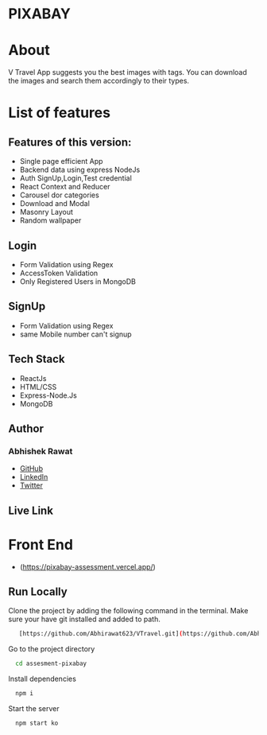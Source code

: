 # PIXABAY

# About

V Travel App suggests you the best images with tags. You can download the images and search them accordingly to their types.


# List of features

## Features of this version:
- Single page efficient App
- Backend data using express NodeJs
- Auth SignUp,Login,Test credential
- React Context and Reducer
- Carousel dor categories
- Download and Modal
- Masonry Layout
- Random wallpaper

## Login
- Form Validation using Regex
- AccessToken Validation
- Only Registered Users in MongoDB

## SignUp
- Form Validation using Regex
- same Mobile number can't signup


## Tech Stack

- ReactJs
- HTML/CSS
- Express-Node.Js
- MongoDB

## Author

### Abhishek Rawat
-   [GitHub](https://github.com/Abhirawat623)
-   [LinkedIn](https://www.linkedin.com/in/abhishek-rawat-598151240/)
-   [Twitter](https://twitter.com/Abhishekrwt38)


## Live Link
# Front End
- (https://pixabay-assessment.vercel.app/)


## Run Locally

Clone the project by adding the following command in the terminal.
Make sure your have git installed and added to path.

```bash
   [https://github.com/Abhirawat623/VTravel.git](https://github.com/Abhirawat623/Pixabay-assessment.git)
```

Go to the project directory

```bash
  cd assesment-pixabay
```

Install dependencies

```bash
  npm i
```

Start the server

```bash
  npm start ko
```


